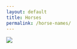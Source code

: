 ```yaml
---
layout: default
title: Horses
permalink: /horse-names/
---
```


![](https://www.youtube.com/watch?v=oIYgsqhwXzM)